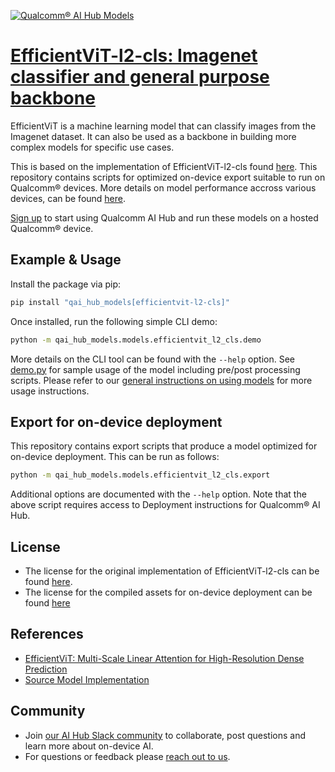 [![Qualcomm® AI Hub Models](https://qaihub-public-assets.s3.us-west-2.amazonaws.com/qai-hub-models/quic-logo.jpg)](../../README.md)


# [EfficientViT-l2-cls: Imagenet classifier and general purpose backbone](https://aihub.qualcomm.com/models/efficientvit_l2_cls)

EfficientViT is a machine learning model that can classify images from the Imagenet dataset. It can also be used as a backbone in building more complex models for specific use cases.

This is based on the implementation of EfficientViT-l2-cls found [here](https://github.com/CVHub520/efficientvit). This repository contains scripts for optimized on-device
export suitable to run on Qualcomm® devices. More details on model performance
accross various devices, can be found [here](https://aihub.qualcomm.com/models/efficientvit_l2_cls).

[Sign up](https://myaccount.qualcomm.com/signup) to start using Qualcomm AI Hub and run these models on a hosted Qualcomm® device.




## Example & Usage

Install the package via pip:
```bash
pip install "qai_hub_models[efficientvit-l2-cls]"
```


Once installed, run the following simple CLI demo:

```bash
python -m qai_hub_models.models.efficientvit_l2_cls.demo
```
More details on the CLI tool can be found with the `--help` option. See
[demo.py](demo.py) for sample usage of the model including pre/post processing
scripts. Please refer to our [general instructions on using
models](../../../#getting-started) for more usage instructions.

## Export for on-device deployment

This repository contains export scripts that produce a model optimized for
on-device deployment. This can be run as follows:

```bash
python -m qai_hub_models.models.efficientvit_l2_cls.export
```
Additional options are documented with the `--help` option. Note that the above
script requires access to Deployment instructions for Qualcomm® AI Hub.


## License
* The license for the original implementation of EfficientViT-l2-cls can be found
  [here](https://github.com/CVHub520/efficientvit/blob/main/LICENSE).
* The license for the compiled assets for on-device deployment can be found [here](https://qaihub-public-assets.s3.us-west-2.amazonaws.com/qai-hub-models/Qualcomm+AI+Hub+Proprietary+License.pdf)


## References
* [EfficientViT: Multi-Scale Linear Attention for High-Resolution Dense Prediction](https://arxiv.org/abs/2205.14756)
* [Source Model Implementation](https://github.com/CVHub520/efficientvit)



## Community
* Join [our AI Hub Slack community](https://aihub.qualcomm.com/community/slack) to collaborate, post questions and learn more about on-device AI.
* For questions or feedback please [reach out to us](mailto:ai-hub-support@qti.qualcomm.com).


